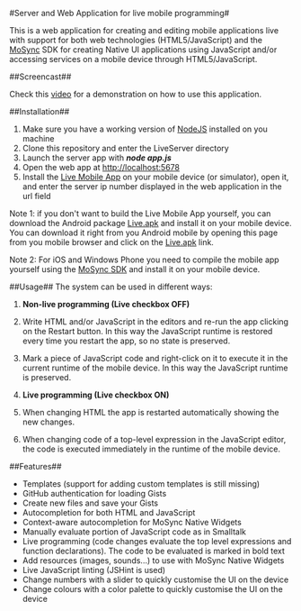 #Server and Web Application for live mobile programming#

This is a web application for creating and editing mobile applications live with support for both web technologies (HTML5/JavaScript) and the [MoSync][1] SDK for creating Native UI applications using JavaScript and/or accessing services on a mobile device through HTML5/JavaScript.

##Screencast##

Check this [video][7] for a demonstration on how to use this application.

##Installation##

 1. Make sure you have a working version of [NodeJS][2] installed on you machine
 2. Clone this repository and enter the LiveServer directory
 3. Launch the server app with ***node app.js***
 3. Open the web app at [http://localhost:5678][4]
 4. Install the [Live Mobile App][3] on your mobile device (or simulator), open it, and enter the server ip number displayed in the web application in the url field

Note 1: if you don't want to build the Live Mobile App yourself, you can download the Android package [Live.apk][5] and install it on your mobile device. You can download it right from you Android mobile by opening this page from you mobile browser and click on the [Live.apk][5] link.

Note 2: For iOS and Windows Phone you need to compile the mobile app yourself using the [MoSync SDK][6] and install it on your mobile device.

##Usage##
The system can be used in different ways:

1. **Non-live programming (Live checkbox OFF)**
  1. Write HTML and/or JavaScript in the editors and re-run the app clicking on the Restart button. In this way the JavaScript runtime is restored every time you restart the app, so no state is preserved.

  2. Mark a piece of JavaScript code and right-click on it to execute it in the current runtime of the mobile device. In this way the JavaScript runtime is preserved.

2. **Live programming (Live checkbox ON)**
  1. When changing HTML the app is restarted automatically showing the new changes.

  2. When changing code of a top-level expression in the JavaScript editor, the code is executed immediately in the runtime of the mobile device.

##Features##

 - Templates (support for adding custom templates is still missing)
 - GitHub authentication for loading Gists
 - Create new files and save your Gists
 - Autocompletion for both HTML and JavaScript
 - Context-aware autocompletion for MoSync Native Widgets
 - Manually evaluate portion of JavaScript code as in Smalltalk
 - Live programming (code changes evaluate the top level expressions and function declarations). The code to be evaluated is marked in bold text
 - Add resources (images, sounds...) to use with MoSync Native Widgets
 - Live JavaScript linting (JSHint is used)
 - Change numbers with a slider to quickly customise the UI on the device
 - Change colours with a color palette to quickly customise the UI on the device

[1]: http://www.mosync.com/
[2]: http://nodejs.org/
[3]: https://github.com/paoloboschini/Live
[4]: https://localhost:5678
[5]: https://github.com/paoloboschini/Live/blob/master/AndroidPackage/Live.apk
[6]: http://www.mosync.com/
[7]: http://www.youtube.com